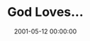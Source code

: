 ---
layout: series
series: "God Loves..."
permalink: "/god-loves/"
title: "God Loves..."
date: 2001-05-12 00:00:00
endDate: 2001-06-16 00:00:00
description: "Let's look closer at those who play key roles in our lives and how God wants us to respond. "
src: "http://s3.amazonaws.com/crossroads-media/images/legacy/content/GenericCrnerSign.jpg"
---
